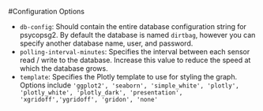#Configuration Options
* `db-config`: Should contain the entire database configuration string for psycopsg2. By default the database is named `dirtbag`, however you can specify another database name, user, and password. 
* `polling-interval-minutes`: Specifies the interval between each sensor read / write to the database. Increase this value to reduce the speed at which the database grows.
* `template`: Specifies the Plotly template to use for styling the graph. Options include `'ggplot2', 'seaborn', 'simple_white', 'plotly', 'plotly_white', 'plotly_dark', 'presentation', 'xgridoff','ygridoff', 'gridon', 'none'`
